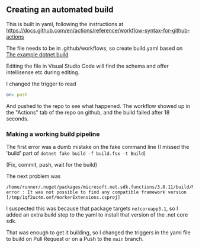 ## Creating an automated build
This is built in yaml, following the instructions at https://docs.github.com/en/actions/reference/workflow-syntax-for-github-actions

The file needs to be in .github/workflows, so create build.yaml based on [The example dotnet build](https://github.com/actions/starter-workflows/blob/main/ci/dotnet.yml)

Editing the file in Visual Studio Code will find the schema and offer intellisense etc during editing.

I changed the trigger to read
```yaml
on: push
```
And pushed to the repo to see what happened. The workflow showed up in the "Actions" tab of the repo on github, and the build failed after 18 seconds.

### Making a working build pipeline
The first error was a dumb mistake on the fake command line (I missed the 'build' part of `dotnet fake build -f build.fsx -t Build`)

(Fix, commit, push, wait for the build)

The next problem was
```
/home/runner/.nuget/packages/microsoft.net.sdk.functions/3.0.11/build/Microsoft.NET.Sdk.Functions.Build.targets(32,5): error : It was not possible to find any compatible framework version [/tmp/1qf2uc4m.onf/WorkerExtensions.csproj]
```

I suspected this was because that package targets `netcoreapp3.1`, so I added an extra build step to the yaml to install that version of the .net core sdk.

That was enough to get it building, so I changed the triggers in the yaml file to build on Pull Request or on a Push to the `main` branch.
